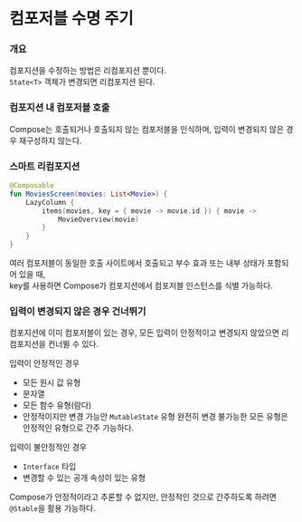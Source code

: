 # 컴포저블 수명 주기

### 개요
컴포지션을 수정하는 방법은 리컴포지션 뿐이다.     
```State<T>``` 객체가 변경되면 리컴포지션 된다.

### 컴포지션 내 컴포저블 호출
Compose는 호출되거나 호출되지 않는 컴포저블을 인식하며, 입력이 변경되지 않은 경우 재구성하지 않는다.

### 스마트 리컴포지션
```kotlin
@Composable
fun MoviesScreen(movies: List<Movie>) {
    LazyColumn {
        items(movies, key = { movie -> movie.id }) { movie ->
            MovieOverview(movie)
        }
    }
}
```
여러 컴포저블이 동일한 호출 사이트에서 호출되고 부수 효과 또는 내부 상태가 포함되어 있을 때,    
key를 사용하면 Compose가 컴포지션에서 컴포저블 인스턴스를 식별 가능하다.

### 입력이 변경되지 않은 경우 건너뛰기
컴포지션에 이미 컴포저블이 있는 경우,
모든 입력이 안정적이고 변경되지 않았으면 리컴포지션을 컨너뛸 수 있다.

입력이 안정적인 경우
- 모든 원시 값 유형
- 문자열
- 모든 함수 유형(람다)
- 안정적이지만 변경 가능안 ```MutableState``` 유형
완전히 변경 불가능한 모든 유형은 안정적인 유형으로 간주 가능하다.

입력이 불안정적인 경우
- ```Interface``` 타입
- 변경할 수 있는 공개 속성이 있는 유형

Compose가 안정적이라고 추론할 수 없지만, 안정적인 것으로 간주하도록 하려면 ```@Stable```을 활용 가능하다.


